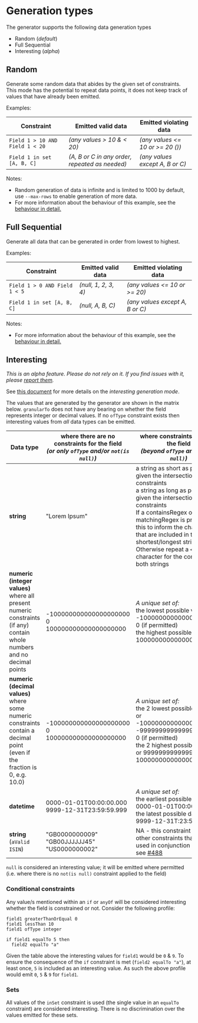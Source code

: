 # Generation types

The generator supports the following data generation types

* Random (_default_)
* Full Sequential
* Interesting (_alpha_)

## Random
Generate some random data that abides by the given set of constraints. This mode has the potential to repeat data points, it does not keep track of values that have already been emitted.

Examples:

| Constraint | Emitted valid data |Emitted violating data |
| ---- | ---- | ---- |
| `Field 1 > 10 AND Field 1 < 20` | _(any values > 10 & < 20)_ | _(any values <= 10 or >= 20 ())_ |
| `Field 1 in set [A, B, C]` | _(A, B or C in any order, repeated as needed)_ | _(any values except A, B or C)_ |

Notes:
- Random generation of data is infinite and is limited to 1000 by default, use `--max-rows` to enable generation of more data.
- For more information about the behaviour of this example, see the [behaviour in detail.](../../developer/behaviour/BehaviourInDetail.md)

## Full Sequential
Generate all data that can be generated in order from lowest to highest.

Examples:

| Constraint | Emitted valid data |Emitted violating data |
| ---- | ---- | ---- |
| `Field 1 > 0 AND Field 1 < 5` | _(null, 1, 2, 3, 4)_ | _(any values <= 10 or >= 20)_ |
| `Field 1 in set [A, B, C]` | _(null, A, B, C)_ | _(any values except A, B or C)_ |

Notes:
- For more information about the behaviour of this example, see the [behaviour in detail.](../../developer/behaviour/BehaviourInDetail.md)

## Interesting
_This is an alpha feature. Please do not rely on it. If you find issues with it, please [report them](https://github.com/finos/datahelix/issues)._

See [this document](../alphaFeatures/Interesting.md) for more details on the _interesting generation mode_.

The values that are generated by the generator are shown in the matrix below. `granularTo` does not have any bearing on whether the field represents integer or decimal values. If no `ofType` constraint exists then interesting values from _all_ data types can be emitted.

| Data type | where there are no constraints for the field <br /> _(or only `ofType` and/or `not(is null)`)_ | where constraints exist for the field <br /> _(beyond `ofType` and `not(is null)`)_ |
| ---- | ---- | ---- |
| **string** | "Lorem Ipsum" | a string as short as possible given the intersection of other constraints <br /> a string as long as possible given the intersection of other constraints <br /> If a containsRegex or matchingRegex is present, use this to inform the characters that are included in the shortest/longest strings. Otherwise repeat a `<space>` character for the contents of both strings <br /> |
| **numeric (integer values)** <br /> where all present numeric constraints (if any) contain whole numbers and no decimal points | -100000000000000000000 <br /> 0 <br /> 100000000000000000000 | _A unique set of:_ <br /> the lowest possible value or -100000000000000000000 <br /> 0 (if permitted) <br /> the highest possible value or 100000000000000000000 |
| **numeric (decimal values)** <br /> where some numeric constraints contain a decimal point (even if the fraction is 0, e.g. 10.0) | -100000000000000000000 <br /> 0 <br /> 100000000000000000000 | _A unique set of:_ <br /> the 2 lowest possible values or -100000000000000000000, -99999999999999999999<br /> 0 (if permitted) <br /> the 2 highest possible values or 99999999999999999999, 100000000000000000000 |
| **datetime** | 0000-01-01T00:00:00.000 <br /> 9999-12-31T23:59:59.999 | _A unique set of:_ <br /> the earliest possible date or 0000-01-01T00:00:00.000 <br /> the latest possible date or 9999-12-31T:23:59:59.999 |
| **string** (`aValid ISIN`) | "GB0000000009" <br /> "GB00JJJJJJ45" <br /> "US0000000002" | NA - this constraint has no other constraints that can be used in conjunction with it - see [#488](https://github.com/finos/datahelix/issues/488) |

`null` is considered an interesting value; it will be emitted where permitted (i.e. where there is no `not(is null)` constraint applied to the field)

### Conditional constraints
Any value/s mentioned within an `if` or `anyOf` will be considered interesting whether the field is constrained or not. Consider the following profile:
```
field1 greaterThanOrEqual 0
field1 lessThan 10
field1 ofType integer

if field1 equalTo 5 then
  field2 equalTo "a"
```

Given the table above the interesting values for `field1` would be `0` & `9`. To ensure the consequence of the `if` constraint is met (`field2 equalTo "a"`), at least once, `5` is included as an interesting value. As such the above profile would emit `0`, `5` & `9` for `field1`.

### Sets
All values of the `inSet` constraint is used (the single value in an `equalTo` constraint) are considered interesting. There is no discrimination over the values emitted for these sets.
